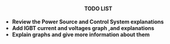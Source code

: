 <center> <h4> TODO LIST </h4> </center>

 
- **Review the Power Source and Control System explanations**
- **Add IGBT current and voltages graph ,and explanations**
- **Explain graphs and give more information about them**   
